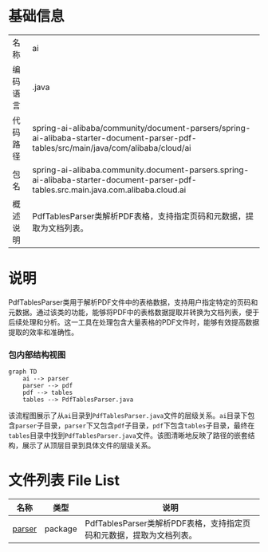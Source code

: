 # 基础信息

|      |      |
|------|------|
| 名称 | ai |
| 编码语言 | .java |
| 代码路径 | spring-ai-alibaba/community/document-parsers/spring-ai-alibaba-starter-document-parser-pdf-tables/src/main/java/com/alibaba/cloud/ai |
| 包名 | spring-ai-alibaba.community.document-parsers.spring-ai-alibaba-starter-document-parser-pdf-tables.src.main.java.com.alibaba.cloud.ai |
| 概述说明 | PdfTablesParser类解析PDF表格，支持指定页码和元数据，提取为文档列表。 |

# 说明

PdfTablesParser类用于解析PDF文件中的表格数据，支持用户指定特定的页码和元数据。通过该类的功能，能够将PDF中的表格数据提取并转换为文档列表，便于后续处理和分析。这一工具在处理包含大量表格的PDF文件时，能够有效提高数据提取的效率和准确性。


### 包内部结构视图

```mermaid
graph TD
    ai --> parser
    parser --> pdf
    pdf --> tables
    tables --> PdfTablesParser.java
```

该流程图展示了从`ai`目录到`PdfTablesParser.java`文件的层级关系。`ai`目录下包含`parser`子目录，`parser`下又包含`pdf`子目录，`pdf`下包含`tables`子目录，最终在`tables`目录中找到`PdfTablesParser.java`文件。该图清晰地反映了路径的嵌套结构，展示了从顶层目录到具体文件的层级关系。

# 文件列表 File List

| 名称   | 类型  | 说明 |
|-------|------|-------------|
| [parser](parser/_module.md) | package | PdfTablesParser类解析PDF表格，支持指定页码和元数据，提取为文档列表。 |


